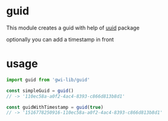 # guid

This module creates a guid with help of [uuid](https://github.com/broofa/node-uuid) package

optionally you can add a timestamp in front

# usage

```javascript
import guid from 'gwi-lib/guid'

const simpleGuid = guid()
// -> '110ec58a-a0f2-4ac4-8393-c866d813b8d1'

const guidWithTimestamp = guid(true)
// -> '1516778250916-110ec58a-a0f2-4ac4-8393-c866d813b8d1'
```
